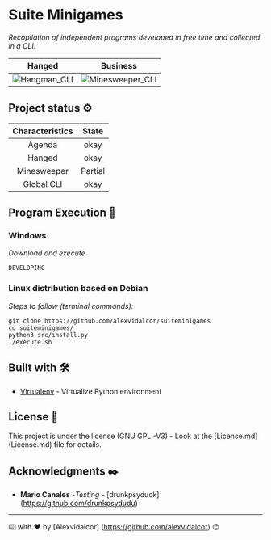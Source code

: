 # Suite Minigames

_Recopilation of independent programs developed in free time and collected in a CLI._

Hanged | Business
:----------------------:|:---------------------------------------:
![Hangman_CLI](https://github.com/Alexvidalcor/SuiteMinigames/blob/master/input/SuiteImgReadme.png?raw=true)  |  ![Minesweeper_CLI](https://raw.githubusercontent.com/Alexvidalcor/SuiteMinigames/master/input/SuiteImgReadme_2.png)

## Project status ⚙️

Characteristics | State
:----------------------:|:---------------------------------------:
Agenda | okay
Hanged | okay
Minesweeper | Partial
Global CLI | okay


## Program Execution 🚀

### Windows

_Download and execute_

``
DEVELOPING
``

### Linux distribution based on Debian

_Steps to follow (terminal commands):_

```
git clone https://github.com/alexvidalcor/suiteminigames
cd suiteminigames/
python3 src/install.py
./execute.sh
```

## Built with 🛠️

* [Virtualenv](https://virtualenv.pypa.io/en/latest/) - Virtualize Python environment

## License 📄

This project is under the license (GNU GPL -V3) - Look at the [License.md] (License.md) file for details.

## Acknowledgments ✒️

* **Mario Canales** -*Testing* - [drunkpsyduck] (https://github.com/drunkpsydudu)


---
⌨️ with ❤️ by [Alexvidalcor] (https://github.com/alexvidalcor) 😊
